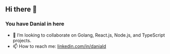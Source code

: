 ## Hi there 👋
### You have Danial in here

<!-- - 🌱 I’m currently learning golang and diving deeply into software architectures -->
- 👯 I’m looking to collaborate on Golang, React.js, Node.js, and TypeScript projects.
- 📫 How to reach me: [linkedin.com/in/daniald](https://linkedin.com/in/daniald)

<!-- ⚡ Fun fact: nothing, why you don't use the preview ;) -->
